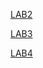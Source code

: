 [LAB2](https://www.tinkercad.com/things/dK0k3znxfCA?sharecode=UiDJjCJ7fh3SNo4_BmfgYBxPZueOPIkbNnAc5cQqL-s)

[LAB3](https://www.tinkercad.com/things/i1RhJ0r9CCe?sharecode=zBGfU1YzDzmcjZmfTE5Io8AZliGjXk1gJ-KJuFxA3CQ)

[LAB4](https://www.tinkercad.com/things/ckesMy4KtHE?sharecode=rcyeYvEfchQ-L2H-2BWniApIl07EeYvmHhsj_GC1Z0U)
